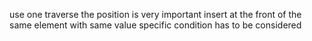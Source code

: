 use one traverse 
the position is very important
insert at the front of the same element with same value
specific condition has to be considered
